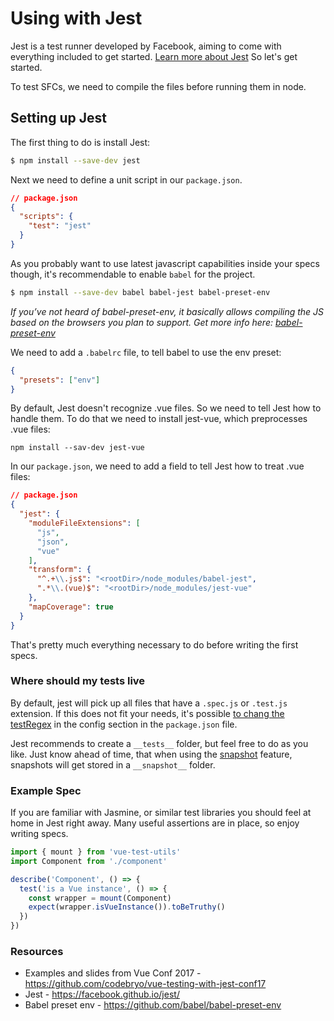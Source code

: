 # Using with Jest

Jest is a test runner developed by Facebook, aiming to come with everything included to get started. [Learn more about Jest](https://facebook.github.io/jest/)  So let's get started.

To test SFCs, we need to compile the files before running them in node.

## Setting up Jest

The first thing to do is install Jest:

```bash
$ npm install --save-dev jest
```

Next we need to define a unit script in our `package.json`.

```json
// package.json
{
  "scripts": {
    "test": "jest"
  }
}
```

As you probably want to use latest javascript capabilities inside your specs though, it's recommendable to enable `babel` for the project.


```bash
$ npm install --save-dev babel babel-jest babel-preset-env
```

*If you’ve not heard of babel-preset-env, it basically allows compiling the JS based on the browsers you plan to support. Get more info here: [babel-preset-env](https://github.com/babel/babel-preset-env)*

We need to add a `.babelrc` file, to tell babel to use the env preset:

```json
{
  "presets": ["env"]
}
```

By default, Jest doesn't recognize .vue files. So we need to tell Jest how to handle them. To do that we need to install jest-vue, which preprocesses .vue files:

```
npm install --sav-dev jest-vue
```

In our `package.json`, we need to add a field to tell Jest how to treat .vue files:
```json
// package.json
{
  "jest": {
    "moduleFileExtensions": [
      "js",
      "json",
      "vue"
    ],
    "transform": {
      "^.+\\.js$": "<rootDir>/node_modules/babel-jest",
      ".*\\.(vue)$": "<rootDir>/node_modules/jest-vue"
    },
    "mapCoverage": true
  }
}
```

That's pretty much everything necessary to do before writing the first specs.

### Where should my tests live

By default, jest will pick up all files that have a `.spec.js` or `.test.js` extension. If this does not fit your needs, it's possible [to chang the testRegex](https://facebook.github.io/jest/docs/en/configuration.html#testregex-string) in the config section in the `package.json` file.

Jest recommends to create a `__tests__` folder, but feel free to do as you like. Just know ahead of time, that when using the [snapshot](https://facebook.github.io/jest/docs/en/snapshot-testing.html#content) feature, snapshots will get stored in a `__snapshot__` folder.

### Example Spec

If you are familiar with Jasmine, or similar test libraries you should feel at home in Jest right away. Many useful assertions are in place, so
enjoy writing specs.

```js
import { mount } from 'vue-test-utils'
import Component from './component'

describe('Component', () => {
  test('is a Vue instance', () => {
    const wrapper = mount(Component)
    expect(wrapper.isVueInstance()).toBeTruthy()
  })
})
```

### Resources

- Examples and slides from Vue Conf 2017 - https://github.com/codebryo/vue-testing-with-jest-conf17
- Jest - https://facebook.github.io/jest/
- Babel preset env - https://github.com/babel/babel-preset-env
